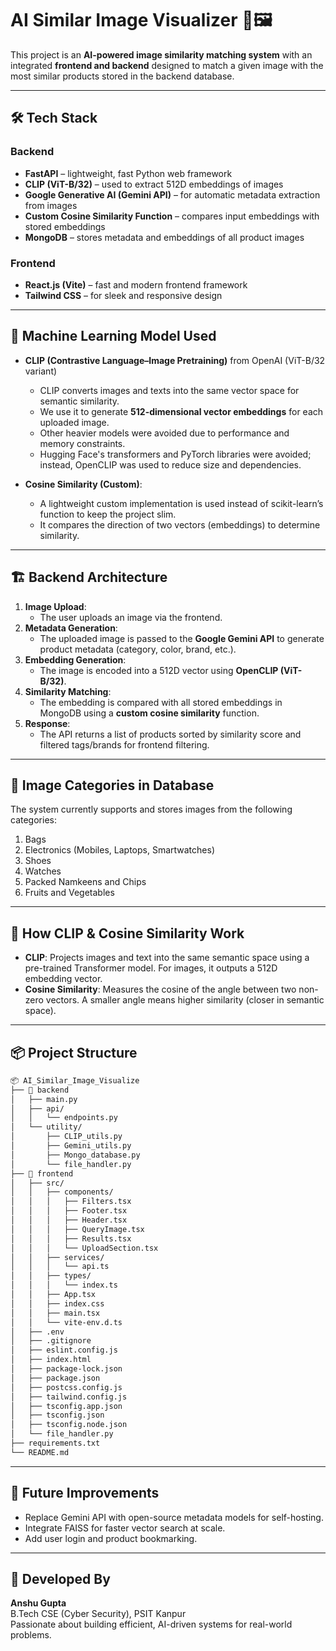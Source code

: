 # AI Similar Image Visualizer 🧠🖼️

This project is an **AI-powered image similarity matching system** with an integrated **frontend and backend** designed to match a given image with the most similar products stored in the backend database.

---

## 🛠️ Tech Stack

### Backend
- **FastAPI** – lightweight, fast Python web framework
- **CLIP (ViT-B/32)** – used to extract 512D embeddings of images
- **Google Generative AI (Gemini API)** – for automatic metadata extraction from images
- **Custom Cosine Similarity Function** – compares input embeddings with stored embeddings
- **MongoDB** – stores metadata and embeddings of all product images

### Frontend
- **React.js (Vite)** – fast and modern frontend framework
- **Tailwind CSS** – for sleek and responsive design

---

## 🤖 Machine Learning Model Used

- **CLIP (Contrastive Language–Image Pretraining)** from OpenAI (ViT-B/32 variant)
  - CLIP converts images and texts into the same vector space for semantic similarity.
  - We use it to generate **512-dimensional vector embeddings** for each uploaded image.
  - Other heavier models were avoided due to performance and memory constraints.
  - Hugging Face's transformers and PyTorch libraries were avoided; instead, OpenCLIP was used to reduce size and dependencies.

- **Cosine Similarity (Custom)**: 
  - A lightweight custom implementation is used instead of scikit-learn’s function to keep the project slim.
  - It compares the direction of two vectors (embeddings) to determine similarity.

---

## 🏗️ Backend Architecture

1. **Image Upload**:
   - The user uploads an image via the frontend.
2. **Metadata Generation**:
   - The uploaded image is passed to the **Google Gemini API** to generate product metadata (category, color, brand, etc.).
3. **Embedding Generation**:
   - The image is encoded into a 512D vector using **OpenCLIP (ViT-B/32)**.
4. **Similarity Matching**:
   - The embedding is compared with all stored embeddings in MongoDB using a **custom cosine similarity** function.
5. **Response**:
   - The API returns a list of products sorted by similarity score and filtered tags/brands for frontend filtering.

---

## 📂 Image Categories in Database

The system currently supports and stores images from the following categories:

1. Bags
2. Electronics (Mobiles, Laptops, Smartwatches)
3. Shoes
4. Watches
5. Packed Namkeens and Chips
6. Fruits and Vegetables

---

## 🧠 How CLIP & Cosine Similarity Work

- **CLIP**: Projects images and text into the same semantic space using a pre-trained Transformer model. For images, it outputs a 512D embedding vector.
- **Cosine Similarity**: Measures the cosine of the angle between two non-zero vectors. A smaller angle means higher similarity (closer in semantic space).

---

## 📦 Project Structure

```bash
📦 AI_Similar_Image_Visualize
├── 📁 backend
│   ├── main.py
│   ├── api/
│   │   └── endpoints.py
│   └── utility/
│       ├── CLIP_utils.py
│       ├── Gemini_utils.py
│       ├── Mongo_database.py
│       └── file_handler.py
├── 📁 frontend
│   ├── src/
│   │   ├── components/
│   │   │   ├── Filters.tsx
│   │   │   ├── Footer.tsx
│   │   │   ├── Header.tsx
│   │   │   ├── QueryImage.tsx
│   │   │   ├── Results.tsx
│   │   │   └── UploadSection.tsx
│   │   ├── services/
│   │   │   └── api.ts
│   │   ├── types/
│   │   │   └── index.ts
│   │   ├── App.tsx
│   │   ├── index.css
│   │   ├── main.tsx
│   │   └── vite-env.d.ts
│   ├── .env
│   ├── .gitignore
│   ├── eslint.config.js
│   ├── index.html
│   ├── package-lock.json
│   ├── package.json
│   ├── postcss.config.js
│   ├── tailwind.config.js
│   ├── tsconfig.app.json
│   ├── tsconfig.json
│   ├── tsconfig.node.json
│   └── file_handler.py
├── requirements.txt
└── README.md
```



---


## 🚀 Future Improvements

- Replace Gemini API with open-source metadata models for self-hosting.
- Integrate FAISS for faster vector search at scale.
- Add user login and product bookmarking.

---


## 👤 Developed By

**Anshu Gupta**  
B.Tech CSE (Cyber Security), PSIT Kanpur  
Passionate about building efficient, AI-driven systems for real-world problems.
